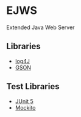 # EJWS

Extended Java Web Server

## Libraries

- [log4J](https://logging.apache.org/log4j/2.x/)
- [GSON](https://github.com/google/gson)

## Test Libraries

- [JUnit 5](https://junit.org/junit5/)
- [Mockito](https://site.mockito.org/)
